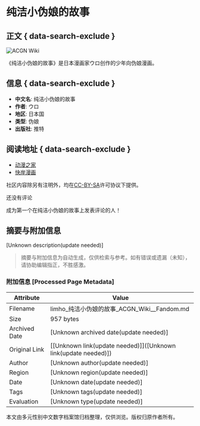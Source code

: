 # 纯洁小伪娘的故事

## 正文 { data-search-exclude }


![ACGN Wiki](https://static.wikia.nocookie.net/limho/images/4/44/%E7%BA%AF%E6%B4%81%E5%B0%8F%E4%BC%AA%E5%A8%98%E7%9A%84%E6%95%85%E4%BA%8B.jpg/revision/latest/scale-to-width-down/180?cb=20221211060401&path-prefix=zh)

《纯洁小伪娘的故事》是日本漫画家ウロ创作的少年向伪娘漫画。

## 信息 { data-search-exclude }

- **中文名**: 纯洁小伪娘的故事
- **作者**: ウロ
- **地区**: 日本国
- **类型**: 伪娘
- **出版社**: 推特

## 阅读地址 { data-search-exclude }

- [动漫之家](https://m.dmzj.com/view/60692/117346.html)
- [快岸漫画](https://kanbook.net/comic/30343/1/1)

社区内容除另有注明外，均在[CC-BY-SA](https://www.fandom.com/zh/licensing-zh)许可协议下提供。 

还没有评论

成为第一个在纯洁小伪娘的故事上发表评论的人！
<!-- tcd_original_link https://limho.fandom.com/zh/wiki/%E7%BA%AF%E6%B4%81%E5%B0%8F%E4%BC%AA%E5%A8%98%E7%9A%84%E6%95%85%E4%BA%8B?variant=zh-cn -->


## 摘要与附加信息

<!-- tcd_abstract -->
[Unknown description(update needed)]
<!-- tcd_abstract_end -->

> 摘要与附加信息为自动生成，仅供检索与参考。如有错误或遗漏（未知），请协助编辑指正，不胜感激。

### 附加信息 [Processed Page Metadata]

| Attribute       | Value                                  |
|-----------------|----------------------------------------|
| Filename        | limho_纯洁小伪娘的故事_ACGN_Wiki__Fandom.md                             |
| Size            | 957 bytes                           |
| Archived Date   | [Unknown archived date(update needed)]                             |
| Original Link   | [[Unknown link(update needed)]]([Unknown link(update needed)])                       |
| Author          | [Unknown author(update needed)]                               |
| Region          | [Unknown region(update needed)]                               |
| Date            | [Unknown date(update needed)]                                 |
| Tags            | [Unknown tags(update needed)]                                 |
| Evaluation            | [Unknown type(update needed)]                                 |
<!-- tcd_table_end -->

本文由多元性别中文数字档案馆归档整理，仅供浏览。版权归原作者所有。
